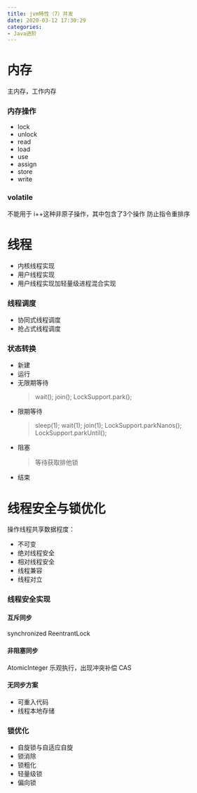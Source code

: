 ```yaml
---
title: jvm特性（7）并发
date: 2020-03-12 17:30:29
categories:
- Java进阶
---
```



# 内存
<!--more-->
主内存，工作内存

### 内存操作
* lock
* unlock
* read
* load
* use
* assign
* store
* write


### volatile
不能用于 i++这种非原子操作，其中包含了3个操作
防止指令重排序

# 线程
* 内核线程实现
* 用户线程实现
* 用户线程实现加轻量级进程混合实现

### 线程调度
* 协同式线程调度
* 抢占式线程调度

### 状态转换
* 新建
* 运行
* 无限期等待
    > wait(); join(); LockSupport.park();
* 限期等待
    > sleep(1); wait(1); join(1); LockSupport.parkNanos(); LockSupport.parkUntil();
* 阻塞
    > 等待获取排他锁
* 结束


# 线程安全与锁优化

操作线程共享数据程度：
* 不可变
* 绝对线程安全
* 相对线程安全
* 线程兼容
* 线程对立


### 线程安全实现

#### 互斥同步
synchronized
ReentrantLock

#### 非阻塞同步
AtomicInteger
乐观执行，出现冲突补偿
CAS
#### 无同步方案
* 可重入代码
* 线程本地存储


### 锁优化
* 自旋锁与自适应自旋
* 锁消除
* 锁粗化
* 轻量级锁
* 偏向锁








